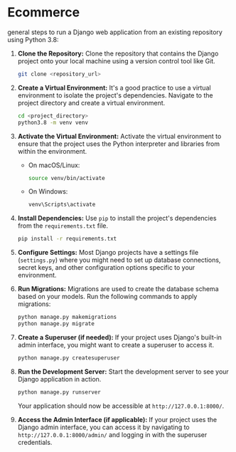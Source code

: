 # Ecommerce

 general steps to run a Django web application from an existing repository using Python 3.8:

1. **Clone the Repository:**
   Clone the repository that contains the Django project onto your local machine using a version control tool like Git.

   ```bash
   git clone <repository_url>
   ```

2. **Create a Virtual Environment:**
   It's a good practice to use a virtual environment to isolate the project's dependencies. Navigate to the project directory and create a virtual environment.

   ```bash
   cd <project_directory>
   python3.8 -m venv venv
   ```

3. **Activate the Virtual Environment:**
   Activate the virtual environment to ensure that the project uses the Python interpreter and libraries from within the environment.

   - On macOS/Linux:
     ```bash
     source venv/bin/activate
     ```

   - On Windows:
     ```bash
     venv\Scripts\activate
     ```

4. **Install Dependencies:**
   Use `pip` to install the project's dependencies from the `requirements.txt` file.

   ```bash
   pip install -r requirements.txt
   ```

5. **Configure Settings:**
   Most Django projects have a settings file (`settings.py`) where you might need to set up database connections, secret keys, and other configuration options specific to your environment.

6. **Run Migrations:**
   Migrations are used to create the database schema based on your models. Run the following commands to apply migrations:

   ```bash
   python manage.py makemigrations
   python manage.py migrate
   ```

7. **Create a Superuser (if needed):**
   If your project uses Django's built-in admin interface, you might want to create a superuser to access it.

   ```bash
   python manage.py createsuperuser
   ```

8. **Run the Development Server:**
   Start the development server to see your Django application in action.

   ```bash
   python manage.py runserver
   ```

   Your application should now be accessible at `http://127.0.0.1:8000/`.

9. **Access the Admin Interface (if applicable):**
   If your project uses the Django admin interface, you can access it by navigating to `http://127.0.0.1:8000/admin/` and logging in with the superuser credentials.
